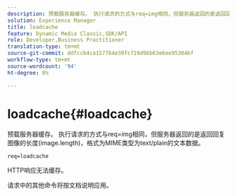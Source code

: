 ```yaml
---
description: 预载服务器缓存。 执行请求的方式与req=img相同，但服务器返回的是返回回复图像的长度(image.length)，格式为MIME类型为text/plain的文本数据。
solution: Experience Manager
title: loadcache
feature: Dynamic Media Classic,SDK/API
role: Developer,Business Practitioner
translation-type: tm+mt
source-git-commit: ddfccb4ca157764e39fc719d96b63e6ee95304bf
workflow-type: tm+mt
source-wordcount: '94'
ht-degree: 0%

---
```



# loadcache{#loadcache}

预载服务器缓存。 执行请求的方式与req=img相同，但服务器返回的是返回回复图像的长度(image.length)，格式为MIME类型为text/plain的文本数据。

`req=loadcache`

HTTP响应无法缓存。

请求中的其他命令将按文档说明应用。
